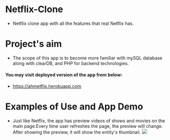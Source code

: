 # Netflix-Clone
- Netflix clone app with all the features that real Netflix has.
# Project's aim
- The scope of this app is to become more familiar with mySQL database along with clearDB, and PHP for backend technologies.
#### You may visit deployed version of the app from below:
- https://ahmetflix.herokuapp.com

# Examples of Use and App Demo
- Just like Netflix, the app has preview videos of shows and movies on the main page.Every time user refreshes the page, the preview will change. After showing the preview, it will show the entity's thumbnail.
![](https://github.com/onkolahmet/Netflix-Clone/blob/master/yhzXNtF%20-%20Imgur.gif)
